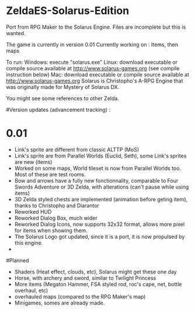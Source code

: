 # ZeldaES-Solarus-Edition
Port from RPG Maker to the Solarus Engine.
Files are incomplete but this is wanted.

The game is currently in version 0.01
Currently working on : Items, then maps

To run: Windows: execute "solarus.exe" Linux: download executable or compile source available at http://www.solarus-games.org (see compile instruction below) Mac: download executable or compile source available at http://www.solarus-games.org
Solarus is Christopho's A-RPG Engine that was originally made for Mystery of Solarus DX.

You might see some references to other Zelda.

#Version updates (advancement tracking) :
# 0.01
- Link's sprite are different from classic ALTTP (MoS)
- Link's sprite are from Parallel Worlds (Euclid, Seth), some Link's sprites are new (items)
- Worked on some maps, World tileset is now from Parallel Worlds too. Most of these  are test rooms.
- Bow and arrows have a fully new fonctionnality, comparable to Four Swords Adventure or 3D Zelda, with alterations (can't pause while using items)
- 3D Zelda styled chests are implemented (animation before geting item), thanks to Christopho and Diarantor
- Reworked HUD
- Reworked Dialog Box, much wider
- Reworked Dialog Icons, now supports 32x32 format, allows more pixel for items when showing them.
- The Solarus Logo got updated, since it is a port, it is now propulsed by this engine.
- 
#Planned
- Shaders (Heat effect, clouds, etc), Solarus might get these one day
- Horse, with archery and sword, similar to Twilight Princess
- More items (Megaton Hammer, FSA styled rod, roc's cape, net, bottle overhaul, etc)
- overhauled maps (compared to the RPG Maker's map)
- Minigames, somes are already made.
